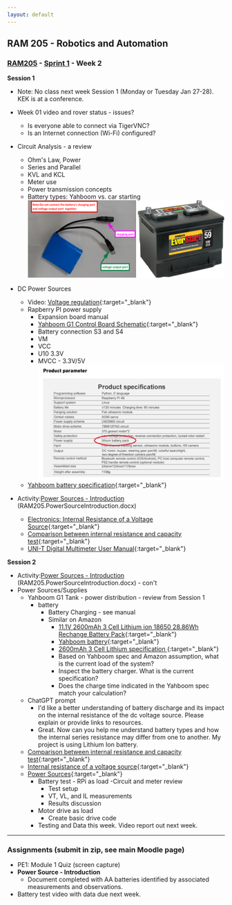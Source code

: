 ```yaml
---
layout: default
---
```


## RAM 205 - Robotics and Automation

### [RAM205](../../) - [Sprint 1](../) - Week 2

**Session 1**
- Note: No class next week Session 1 (Monday or Tuesday Jan 27-28). KEK is at a conference.

- Week 01 video and rover status - issues?
    - Is everyone able to connect via TigerVNC?
    - Is an Internet connection (Wi-Fi) configured?

- Circuit Analysis - a review
    - Ohm's Law, Power
    - Series and Parallel
    - KVL and KCL
    - Meter use
    - Power transmission concepts
    - Battery types: Yahboom vs. car starting
    ![batteries](batteries.png)

- DC Power Sources
    - Video: [Voltage regulation](https://youtu.be/D52xUrIDrZY){:target="_blank"}
    - Rapberry PI power supply
        - Expansion board manual 
        - [Yahboom G1 Control Board Schematic](yahboom_G1_schematic.pdf){:target="_blank"}
        - Battery connection S3 and S4
        - VM
        - VCC
        - U10 3.3V
        - MVCC - 3.3V/5V
    ![alt text](Yahboom_power_supply_spec1.jpg)
    - [Yahboom battery specification](battery_spec.md){:target="_blank"}
- Activity:[Power Sources - Introduction](RAM205.PowerSourcesIntroduction.docx) (RAM205.PowerSourceIntroduction.docx)
    - [Electronics: Internal Resistance of a Voltage Source](intresbeam.pdf){:target="_blank"}
    - [Comparison between internal resistance and capacity test](internalRvsCapacityTest.pdf){:target="_blank"}
    - [UNI-T Digital Multimeter User Manual](UNI-T_documentation.pdf){:target="_blank"}


**Session 2**
- Activity:[Power Sources - Introduction](RAM205.PowerSourcesIntroduction.docx) (RAM205.PowerSourceIntroduction.docx) - con't
- Power Sources/Supplies
    - Yahboom G1 Tank - power distribution - review from Session 1
        - battery
            - Battery Charging - see manual
            - Similar on Amazon
                - [11.1V 2600mAh 3 Cell Lithium ion 18650 28.86Wh Rechange Battery Pack](https://www.amazon.com/dp/B08D2379MJ/ref=cm_sw_em_r_mt_dp_VEKNFQZZSG2D2EGG01YA){:target="_blank"}
                - [Yahboom battery](Yahboom_power_supply_spec1.jpg){:target="_blank"}
                - [2600mAh 3 Cell Lithium specification ](battery_spec.md){:target="_blank"}
                - Based on Yahboom spec and Amazon assumption, what is the current load of the system?
                - Inspect the battery charger. What is the current specification?
                - Does the charge time indicated in the Yahboom spec match your calculation?
    - ChatGPT prompt
        - I'd like a better understanding of battery discharge and its impact on the internal resistance of the dc voltage source. Please explain or provide links to resources.
        - Great. Now can you help me understand battery types and how the internal series resistance may differ from one to another. My project is using Lithium Ion battery.            
    - [Comparison between internal resistance and capacity test](internalRvsCapacityTest.pdf){:target="_blank"}
    - [Internal resistance of a voltage source](intresbeam.pdf){:target="_blank"}
    - [Power Sources](RAM205.PowerSources.pdf){:target="_blank"}
        - Battery test - RPi as load
            -Circuit and meter review
            - Test setup
            - VT, VL, and IL measurements
            - Results discussion
        - Motor drive as load
            - Create basic drive code
        - Testing and Data this week. Video report out next week.


---

### Assignments (submit in zip, see main Moodle page)

- PE1: Module 1 Quiz (screen capture)
- **Power Source - Introduction**
    - Document completed with AA batteries identified by associated measurements and observations.
- Battery test video with data due next week.

<!--     
    **Assignment**
        - Create a *RAM205_week02* video
        - Submit the video either as a link or as an attachement to the Week 01 assignment link.
        - Demonstrate testing AA batteries using the multimeter
            - Show battery voltage of both using a DC voltage setting. Describe the load that the meter represents during this test. How much current is flowing from the battery?
            - Show battery testing using the multimeter's 1.5 volt battery test setting. Create a table showing the battery ID, the battery terminal voltage, the status of the battery, and the load current based on the multimeter input impedence (resistance).
        - Be prepared to ask clarifying questions at the start of Session 2 -->